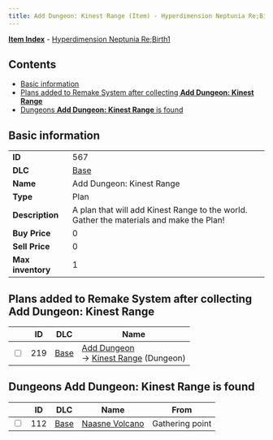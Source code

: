 ```yaml
---
title: Add Dungeon: Kinest Range (Item) - Hyperdimension Neptunia Re;Birth1
---
```


[**Item Index**](/neptunia/rb1/item/index.html) - [Hyperdimension Neptunia Re;Birth1](/neptunia/rb1)

## Contents

- [Basic information](#basic-information)
- [Plans added to Remake System after collecting **Add Dungeon: Kinest Range**](#plans-added-to-remake-system-after-collecting-add-dungeon-kinest-range)
- [Dungeons **Add Dungeon: Kinest Range** is found](#dungeons-add-dungeon-kinest-range-is-found)
## Basic information

|   |   |
| -- | -- |
| **ID** | 567 |
| **DLC** | [Base](/neptunia/rb1/dlc/1-base.html) |
| **Name** | Add Dungeon: Kinest Range |
| **Type** | Plan |
| **Description** | A plan that will add Kinest Range to the world. Gather the materials and make the Plan! |
| **Buy Price** | 0 |
| **Sell Price** | 0 |
| **Max inventory** | 1 |


## Plans added to Remake System after collecting **Add Dungeon: Kinest Range**

|    | ID | DLC | Name |
| -- | -- | --- | ---- |
| <input type="checkbox" id="rb1-remake-1-219" class="trackbox" /> | 219 | [Base](/neptunia/rb1/dlc/1-base.html) | [Add Dungeon](/neptunia/rb1/remake/1-219-add-dungeon.html)<br /> → [Kinest Range](/neptunia/rb1/dungeon/1-114-kinest-range.html) (Dungeon) |


## Dungeons **Add Dungeon: Kinest Range** is found

|    | ID | DLC | Name | From |
| -- | -- | --- | ---- | ---- |
| <input type="checkbox" id="rb1-dungeon-1-112" class="trackbox" /> | 112 | [Base](/neptunia/rb1/dlc/1-base.html) | [Naasne Volcano](/neptunia/rb1/dungeon/1-112-naasne-volcano.html) | Gathering point |
